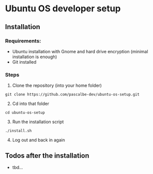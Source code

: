 # Ubuntu OS developer setup

## Installation

### Requirements:

- Ubuntu installation with Gnome and hard drive encryption (minimal installation is enough)
- Git installed

### Steps

1. Clone the repository (into your home folder)

`git clone https://github.com/pascalbe-dev/ubuntu-os-setup.git`

2. Cd into that folder

`cd ubuntu-os-setup`

3. Run the installation script

`./install.sh`

4. Log out and back in again

## Todos after the installation

- tbd...
